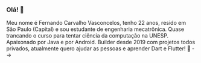 ### Olá! 👋

Meu nome é Fernando Carvalho Vasconcelos, tenho 22 anos, resido em São Paulo (Capital) e sou estudante de engenharia mecatrônica. Quase trancando o curso para tentar ciência da computação na UNESP. Apaixonado por Java e por Android. Builder desde 2019 com projetos todos privados, atualmente quero ajudar as pessoas e aprender Dart e Flutter! 🥇
-->
